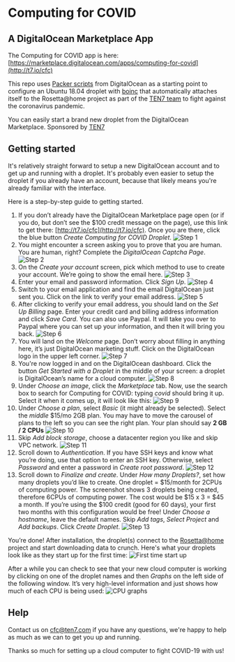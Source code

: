 # Computing for COVID

## A DigitalOcean Marketplace App

The Computing for COVID app is here: [https://marketplace.digitalocean.com/apps/computing-for-covid](http://t7.io/cfc)

This repo uses [Packer scripts](https://github.com/digitalocean/marketplace-partners) from DigitalOcean as a starting point to configure an Ubuntu 18.04 droplet with [boinc](https://boinc.bakerlab.org/) that automatically attaches itself to the Rosetta@home project as part of the [TEN7 team](https://boinc.bakerlab.org/rosetta/team_display.php?teamid=20117) to fight against the coronavirus pandemic.

You can easily start a brand new droplet from the DigitalOcean Marketplace. Sponsored by [TEN7](https://ten7.com/)

## Getting started

It's relatively straight forward to setup a new DigitalOcean account and to get up and running with a droplet. It's probably even easier to setup the droplet if you already have an account, because that likely means you're already familiar with the interface.

Here is a step-by-step guide to getting started.

1. If you don’t already have the DigitalOcean Marketplace page open (or if you do, but don’t see the $100 credit message on the page), use this link to get there: [http://t7.io/cfc](http://t7.io/cfc). Once you are there, click the blue button _Create Computing for COVID Droplet_.
![Step 1](images/step-1.png)
2. You might encounter a screen asking you to prove that you are human. You are human, right? Complete the _DigitalOcean Captcha Page_.
![Step 2](images/step-2.png)
3. On the _Create your account_ screen, pick which method to use to create your account. We’re going to show the email here.
![Step 3](images/step-3.png)
4. Enter your email and password information. Click _Sign Up_.
![Step 4](images/step-4.png)
5. Switch to your email application and find the email DigitalOcean just sent you. Click on the link to verify your email address.
![Step 5](images/step-5.png)
6. After clicking to verify your email address, you should land on the _Set Up Billing_ page. Enter your credit card and billing address information and click _Save Card_. You can also use Paypal. It will take you over to Paypal where you can set up your information, and then it will bring you back. 
![Step 6](images/step-6.png)
7. You will land on the _Welcome_ page. Don’t worry about filling in anything here, it’s just DigitalOcean marketing stuff. Click on the DigitalOcean logo in the upper left corner.
![Step 7](images/step-7.png)
8. You're now logged in and on the DigitalOcean dashboard. Click the button _Get Started with a Droplet_ in the middle of your screen: a droplet is DigitalOcean’s name for a cloud computer.
![Step 8](images/step-8.png)
9. Under _Choose an image_, click the _Marketplace_ tab. Now, use the search box to search for Computing for COVID: typing _covid_ should bring it up. Select it when it comes up, it will look like this:
![Step 9](images/step-9.png)
10. Under _Choose a plan_, select _Basic_ (it might already be selected). Select the _middle_ $15/mo 2GB plan. You may have to move the carousel of plans to the left so you can see the right plan. Your plan should say **2 GB / 2 CPUs**
![Step 10](images/step-10.png)
11. Skip _Add block storage_, choose a datacenter region you like and skip  VPC network.
![Step 11](images/step-11.png)
12. Scroll down to _Authentication_. If you have SSH keys and know what you’re doing, use that option to enter an SSH key. Otherwise, select _Password_ and enter a password in _Create root password_.
![Step 12](images/step-12.png)
13. Scroll down to _Finalize and create_. Under _How many Droplets?_, set how many droplets you’d like to create. One droplet = $15/month for 2CPUs of computing power. The screenshot shows 3 droplets being created, therefore 6CPUs of computing power. The cost would be $15 x 3 = $45 a month. If you’re using the $100 credit (good for 60 days), your first two months with this configuration would be free! Under _Choose a hostname_, leave the default names. Skip _Add tags_, _Select Project_ and _Add backups_. Click _Create Droplet_.
![Step 13](images/step-13.png)
  
You’re done! After installation, the droplet(s) connect to the [Rosetta@home](https://boinc.bakerlab.org/) project and start downloading data to crunch. Here's what your droplets look like as they start up for the first time:
![First time start up](images/first-time-startup.png)

After a while you can check to see that your new cloud computer is working by clicking on one of the droplet names and then _Graphs_ on the left side of the following window. It’s very high-level information and just shows how much of each CPU is being used:
![CPU graphs](images/cpu-graphs.png)

## Help
Contact us on [cfc@ten7.com](mailto:cfc@ten7.com) if you have any questions, we're happy to help as much as we can to get you up and running.

Thanks so much for setting up a cloud computer to fight COVID-19 with us!
